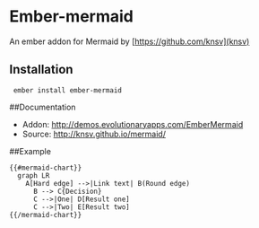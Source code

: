 # Ember-mermaid

An ember addon for Mermaid by [https://github.com/knsv](knsv)


## Installation

     
     ember install ember-mermaid
     
     
##Documentation

- Addon: <http://demos.evolutionaryapps.com/EmberMermaid>
- Source: <http://knsv.github.io/mermaid/>


##Example

	{{#mermaid-chart}}
      graph LR
        A[Hard edge] -->|Link text| B(Round edge)
          B --> C{Decision}
          C -->|One| D[Result one]
          C -->|Two| E[Result two]
	{{/mermaid-chart}}
	

